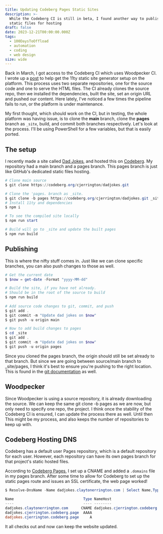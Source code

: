 ```yaml
---
title: Updating Codeberg Pages Static Sites
description: >-
  While the Codeberg CI is still in beta, I found another way to publish my
  static files for hosting
draft: false
date: 2023-12-21T00:00:00.000Z
tags:
  - 100DaysToOffload
  - automation
  - coding
  - web design
size: wide
---
```


Back in March, I got access to the Codeberg CI which uses Woodpecker CI. I wrote up a [post](/blog/codeberg-ci-and-11ty-builds/) to help get the 11ty static site generator setup on the platform. This process uses two separate repositories, one for the source code and one to serve the HTML files. The CI already clones the source repo, then we installed the dependencies, built the site, set an origin URL and pushed our content. Here lately, I've noticed a few times the pipeline fails to run, or the platform is under maintenance.

My first thought, which should work on the CI, but in testing, the whole platform was having issue, is to clone the **main** branch, clone the **pages** branch as `_site`, build, and commit both branches respectively. Let's look at the process. I'll be using PowerShell for a few variables, but that is easily ported.

## The setup

I recently made a site called [Dad Jokes](https://dadjokes.claytonerrington.com/), and hosted this on [Codeberg](https://codeberg.org/cjerrington/dadjokes). My repository had a main branch and a pages branch. This pages branch is just like GitHub's dedicated static files hosting.

```powershell
# Clone main source
$ git clone https://codeberg.org/cjerrington/dadjokes.git

# Clone the 'pages. branch as _site. 
$ git clone -b pages https://codeberg.org/cjerrington/dadjokes.git _site
# Install 11ty and dependencies
$ npm i

# To see the compiled site locally
$ npm run start

# Build will go to _site and update the built pages
$ npm run build
```

## Publishing

This is where the nifty stuff comes in. Just like we can clone specific branches, you can also push changes to those as well.

```powershell
# Get the current date
$ $now = get-date -Format "yyyy-MM-dd"

# Build the site, if you have not already.
# Should be in the root of the source to build
$ npm run build
 
# Add source code changes to git, commit, and push
$ git add . 
$ git commit -m "Update dad jokes on $now"
$ git push -u origin main

# Now to add build changes to pages
$ cd _site
$ git add . 
$ git commit -m "Update dad jokes on $now"
$ git push -u origin pages
```

Since you cloned the pages branch, the origin should still be set already to that branch. But since we are going between source/main branch to _site/pages, I think it's best to ensure you're pushing to the right location. This is found in the [git documentation](https://git-scm.com/docs/git-push) as well.

## Woodpecker

Since Woodpecker is using a source repository, it is already downloading the source. We can keep the same git clone -b pages as we are now, but only need to specify one repo, the project. I think once the stability of the Codeberg CI is ensured, I can update the process there as well. Until then This might be my process, and also keeps the number of repositories to keep up with.

## Codeberg Hosting DNS

Codeberg has a default user Pages repository, which is a default repository for each user. However, each repository can have its own pages branch for that project's static hosted files.

According to [Codeberg Pages,]() I set up a CNAME and added a `.domains` file in my pages branch. After some time to allow for Codeberg to set up the static pages route and issues an SSL certificate, the web page worked!

```powershell
$ Resolve-DnsName -Name dadjokes.claytonerrington.com | Select Name,Type,NameHost,IPAddress

Name                                Type NameHost                           IPAddress
----                                ---- --------                           ---------
dadjokes.claytonerrington.com      CNAME dadjokes.cjerrington.codeberg.page
dadjokes.cjerrington.codeberg.page  AAAA                                    2001:67c:1401:20f0::1
dadjokes.cjerrington.codeberg.page     A                                    217.197.91.145
```

It all checks out and now can keep the website updated.
